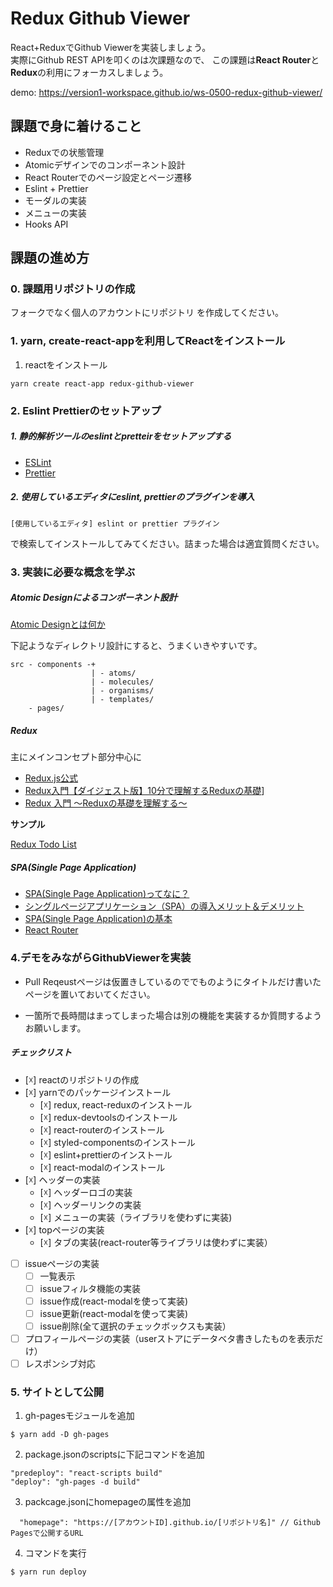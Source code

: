 # Redux Github Viewer

React+ReduxでGithub Viewerを実装しましょう。</br>
実際にGithub REST APIを叩くのは次課題なので、
この課題は**React Router**と**Redux**の利用にフォーカスしましょう。

demo: https://version1-workspace.github.io/ws-0500-redux-github-viewer/

## 課題で身に着けること

- Reduxでの状態管理
- Atomicデザインでのコンポーネント設計
- React Routerでのページ設定とページ遷移
- Eslint + Prettier
- モーダルの実装
- メニューの実装
- Hooks API

## 課題の進め方

### 0. 課題用リポジトリの作成

フォークでなく個人のアカウントにリポジトリ を作成してください。

### 1. yarn, create-react-appを利用してReactをインストール

1. reactをインストール

```
yarn create react-app redux-github-viewer
```

### 2. Eslint Prettierのセットアップ

##### 1. 静的解析ツールのeslintとpretteirをセットアップする

- [ESLint](https://eslint.org/docs/latest/use/getting-started)
- [Prettier](https://prettier.io/docs/en/install.html)

##### 2. 使用しているエディタにeslint, prettierのプラグインを導入

```
[使用しているエディタ] eslint or prettier プラグイン
```

で検索してインストールしてみてください。詰まった場合は適宜質問ください。

### 3. 実装に必要な概念を学ぶ

##### Atomic Designによるコンポーネント設計

[Atomic Designとは何か](https://www.codegrid.net/articles/2017-atomic-design-1/)

下記ようなディレクトリ設計にすると、うまくいきやすいです。

```
src - components -+
                  | - atoms/
                  | - molecules/
                  | - organisms/
                  | - templates/
    - pages/
```

##### Redux

主にメインコンセプト部分中心に

- [Redux.js公式](https://redux.js.org/introduction/getting-started)
- [Redux入門【ダイジェスト版】10分で理解するReduxの基礎](https://qiita.com/kitagawamac/items/49a1f03445b19cf407b7)]
- [Redux 入門 〜Reduxの基礎を理解する〜](https://qiita.com/soarflat/items/bd319695d156654bbe86)

**サンプル**

[Redux Todo List](https://jsfiddle.net/version1/u4y0j1qv/latest)

##### SPA(Single Page Application)

- [SPA(Single Page Application)ってなに？](https://digitalidentity.co.jp/blog/creative/about-single-page-application.html)
- [シングルページアプリケーション（SPA）の導入メリット＆デメリット](https://www.oro.com/ja/technology/001/)
- [SPA(Single Page Application)の基本](https://qiita.com/takanorip/items/82f0c70ebc81e9246c7a)
- [React Router](https://reactrouter.com/en/main)

### 4.デモをみながらGithubViewerを実装

- Pull Reqeustページは仮置きしているのででものようにタイトルだけ書いたページを置いておいてください。

- 一箇所で長時間はまってしまった場合は別の機能を実装するか質問するようお願いします。

##### チェックリスト

- [☓] reactのリポジトリの作成
- [☓] yarnでのパッケージインストール
  - [☓] redux, react-reduxのインストール
  - [☓] redux-devtoolsのインストール
  - [☓] react-routerのインストール
  - [☓] styled-componentsのインストール
  - [☓] eslint+prettierのインストール
  - [☓] react-modalのインストール
- [☓] ヘッダーの実装
  - [☓] ヘッダーロゴの実装
  - [☓] ヘッダーリンクの実装
  - [☓] メニューの実装（ライブラリを使わずに実装)
- [☓] topページの実装
  - [☓] タブの実装(react-router等ライブラリは使わずに実装）
- [ ] issueページの実装
  - [ ] 一覧表示
  - [ ] issueフィルタ機能の実装
  - [ ] issue作成(react-modalを使って実装)
  - [ ] issue更新(react-modalを使って実装)
  - [ ] issue削除(全て選択のチェックボックスも実装）
- [ ] プロフィールページの実装（userストアにデータベタ書きしたものを表示だけ）
- [ ] レスポンシブ対応

### 5. サイトとして公開

1. gh-pagesモジュールを追加

```
$ yarn add -D gh-pages
```

2. package.jsonのscriptsに下記コマンドを追加

```
"predeploy": "react-scripts build"
"deploy": "gh-pages -d build"
```

3. packcage.jsonにhomepageの属性を追加

```
  "homepage": "https://[アカウントID].github.io/[リポジトリ名]" // Github Pagesで公開するURL
```

4. コマンドを実行

```
$ yarn run deploy
```
